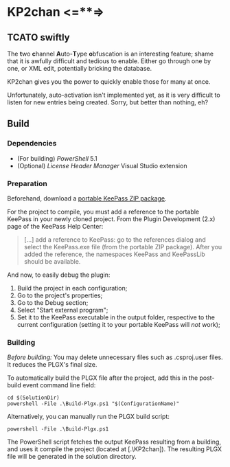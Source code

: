 # KP2chan <\=**=\>

## TCATO swiftly

The **t**wo **c**hannel **A**uto-**T**ype **o**bfuscation is an interesting
feature; shame that it is awfully difficult and tedious to enable. Either go
through one by one, or XML edit, potentially bricking the database.

KP2chan gives you the power to quickly enable those for many at once.

Unfortunately, auto-activation isn't implemented yet, as it is very difficult to
listen for new entries being created. Sorry, but better than nothing, eh?

## Build

### Dependencies

- (For building) *PowerShell* 5.1
- (Optional) *License Header Manager* Visual Studio extension

### Preparation

Beforehand, download a [portable KeePass ZIP package](https://keepass.info/download.html).

For the project to compile, you must add a reference to the portable KeePass in
your newly cloned project. From the Plugin Development (2.x) page of the KeePass
Help Center:

> [...] add a reference to KeePass: go to the references dialog and select the
> KeePass.exe file (from the portable ZIP package). After you added the
> reference, the namespaces KeePass and KeePassLib should be available.

And now, to easily debug the plugin:

  1. Build the project in each configuration;
  2. Go to the project's properties;
  3. Go to the Debug section;
  4. Select "Start external program";
  5. Set it to the KeePass executable in the output folder, respective to the
  current configuration (setting it to your portable KeePass will *not* work);

### Building

*Before building:* You may delete unnecessary files such as .csproj.user files.
It reduces the PLGX's final size.

To automatically build the PLGX file after the project, add this in the
post-build event command line field:
```Batchfile
cd $(SolutionDir)
powershell -File .\Build-Plgx.ps1 "$(ConfigurationName)"
```

Alternatively, you can manually run the PLGX build script:

```Batchfile
powershell -File .\Build-Plgx.ps1
```

The PowerShell script fetches the output KeePass resulting from a building, and
uses it compile the project (located at [.\KP2chan]). The resulting PLGX file
will be generated in the solution directory.
